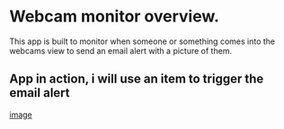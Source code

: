 # Webcam monitor overview.
<p>
This app is built to monitor when someone or something comes into the webcams view to send an email alert with a picture of them.

  
</p>


## App in action, i will use an item to trigger the email alert

[image](https://github.com/ali0999109/Webcam/assets/145396907/47bbca5e-a1b0-4a8d-ae2c-4650c3ab0d03)


